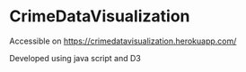 # CrimeDataVisualization

Accessible on https://crimedatavisualization.herokuapp.com/  

Developed using java script and D3
